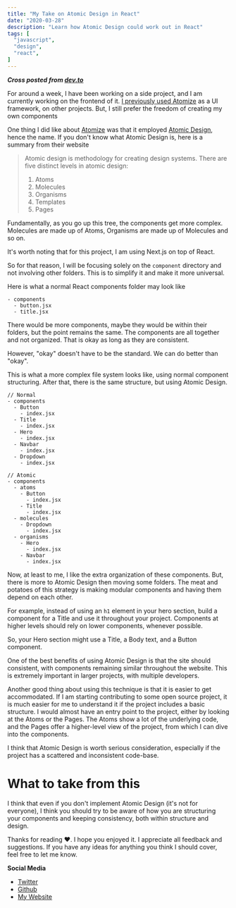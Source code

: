 ```yaml
---
title: "My Take on Atomic Design in React"
date: "2020-03-28"
description: "Learn how Atomic Design could work out in React"
tags: [
  "javascript",
  "design",
  "react",
]
---
```

***Cross posted from [dev.to](https://dev.to/ajkachnic/my-take-on-atomic-design-in-react-2dmf)***

For around a week, I have been working on a side project, and I am currently working on the frontend of it. [I previously used Atomize](https://dev.to/ajkachnic/my-experience-with-atomize-and-next-js-4e9d) as a UI framework, on other projects. But, I still prefer the freedom of creating my own components

One thing I did like about [Atomize](https://atomizecode.com) was that it employed [Atomic Design](https://bradfrost.com/blog/post/atomic-web-design/), hence the name. If you don't know what Atomic Design is, here is a summary from their website

> Atomic design is methodology for creating design systems. There are five distinct levels in atomic design:
>
> 1. Atoms
> 2. Molecules
> 3. Organisms
> 4. Templates
> 5. Pages

Fundamentally, as you go up this tree, the components get more complex. Molecules are made up of Atoms, Organisms are made up of Molecules and so on.

It's worth noting that for this project, I am using Next.js on top of React.

So for that reason, I will be focusing solely on the `component` directory and not involving other folders. This is to simplify it and make it more universal.

Here is what a normal React components folder may look like

```
- components
  - button.jsx
  - title.jsx
```
There would be more components, maybe they would be within their folders, but the point remains the same. The components are all together and not organized. That is okay as long as they are consistent. 

However, "okay" doesn't have to be the standard. We can do better than "okay".

This is what a more complex file system looks like, using normal component structuring. After that, there is the same structure, but using Atomic Design.
```
// Normal
- components
  - Button
    - index.jsx
  - Title
    - index.jsx
  - Hero
    - index.jsx
  - Navbar
    - index.jsx
  - Dropdown
    - index.jsx

// Atomic
- components
  - atoms
    - Button
      - index.jsx
    - Title
      - index.jsx
  - molecules
    - Dropdown
      - index.jsx
  - organisms
    - Hero
      - index.jsx
    - Navbar
      - index.jsx
```

Now, at least to me, I like the extra organization of these components. But, there is more to Atomic Design then moving some folders. The meat and potatoes of this strategy is making modular components and having them depend on each other.

For example, instead of using an `h1` element in your hero section, build a component for a Title and use it throughout your project. Components at higher levels should rely on lower components, whenever possible.

So, your Hero section might use a Title, a Body text, and a Button component. 

One of the best benefits of using Atomic Design is that the site should consistent, with components remaining similar throughout the website. This is extremely important in larger projects, with multiple developers. 

Another good thing about using this technique is that it is easier to get accommodated. If I am starting contributing to some open source project, it is much easier for me to understand it if the project includes a basic structure. I would almost have an entry point to the project, either by looking at the Atoms or the Pages. The Atoms show a lot of the underlying code, and the Pages offer a higher-level view of the project, from which I can dive into the components.

I think that Atomic Design is worth serious consideration, especially if the project has a scattered and inconsistent code-base.

# What to take from this

I think that even if you don't implement Atomic Design (it's not for everyone), I think you should try to be aware of how you are structuring your components and keeping consistency, both within structure and design.

Thanks for reading ❤️. I hope you enjoyed it. I appreciate all feedback and suggestions. If you have any ideas for anything you think I should cover, feel free to let me know.

**Social Media**

- [Twitter](https://twitter.com/su_andrewk)
- [Github](https://github.com/ajkachnic)
- [My Website](https://andrewkachnic.now.sh)